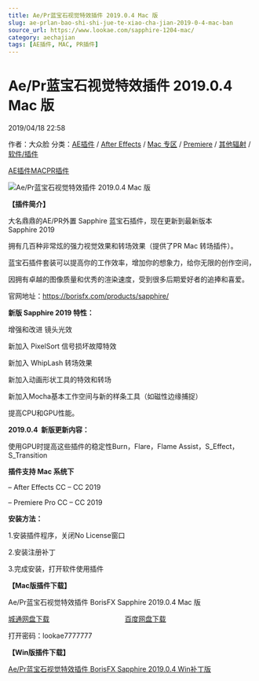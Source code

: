 ```yaml
---
title: Ae/Pr蓝宝石视觉特效插件 2019.0.4 Mac 版
slug: ae-prlan-bao-shi-shi-jue-te-xiao-cha-jian-2019-0-4-mac-ban
source_url: https://www.lookae.com/sapphire-1204-mac/
category: aechajian
tags: [AE插件, MAC, PR插件]
---
```

# Ae/Pr蓝宝石视觉特效插件 2019.0.4 Mac 版

2019/04/18 22:58

作者：大众脸
分类：[AE插件](https://www.lookae.com/after-effects/aechajian/) / [After Effects](https://www.lookae.com/after-effects/) / [Mac 专区](https://www.lookae.com/mac-osx/) / [Premiere](https://www.lookae.com/qitarjcj/premierezy/) / [其他辐射](https://www.lookae.com/others/) / [软件/插件](https://www.lookae.com/qitarjcj/)

[AE插件](https://www.lookae.com/tag/ae%e6%8f%92%e4%bb%b6/)[MAC](https://www.lookae.com/tag/mac/)[PR插件](https://www.lookae.com/tag/pr%e6%8f%92%e4%bb%b6/)

![Ae/Pr蓝宝石视觉特效插件 2019.0.4 Mac 版](https://www.lookae.com/wp-content/uploads/2018/11/Sapphire-2019.jpg "Ae/Pr蓝宝石视觉特效插件 2019.0.4 Mac 版-LookAE.com")

**【插件简介】**

大名鼎鼎的AE/PR外置 Sapphire 蓝宝石插件，现在更新到最新版本 Sapphire 2019

拥有几百种非常炫的强力视觉效果和转场效果（提供了PR Mac 转场插件）。

蓝宝石插件套装可以提高你的工作效率，增加你的想象力，给你无限的创作空间，

因拥有卓越的图像质量和优秀的渲染速度，受到很多后期爱好者的追捧和喜爱。

官网地址：https://borisfx.com/products/sapphire/

**新版 Sapphire 2019 特性：**

增强和改进 镜头光效

新加入 PixelSort 信号损坏故障特效

新加入 WhipLash 转场效果

新加入动画形状工具的特效和转场

新加入Mocha基本工作空间与新的样条工具（如磁性边缘捕捉）

提高CPU和GPU性能。

**2019.0.4  新版更新内容：**

使用GPU时提高这些插件的稳定性Burn，Flare，Flame Assist，S\_Effect，S\_Transition

**插件支持 Mac 系统下**

– After Effects CC – CC 2019

– Premiere Pro CC – CC 2019

**安装方法：**

1.安装插件程序，关闭No License窗口

2.安装注册补丁

3.完成安装，打开软件使用插件

**【Mac版插件下载】**

Ae/Pr蓝宝石视觉特效插件 BorisFX Sapphire 2019.0.4 Mac 版

[城通网盘下载](https://lookae.ctfile.com/fs/680462-366610775)                                       [百度网盘下载](https://pan.baidu.com/s/16xIphNNAMojlHO1_wxD7Xg)

打开密码：lookae7777777

**【Win版插件下载】**

[Ae/Pr蓝宝石视觉特效插件 BorisFX Sapphire 2019.0.4 Win补丁版](https://www.lookae.com/sapphire-201904-2/)
